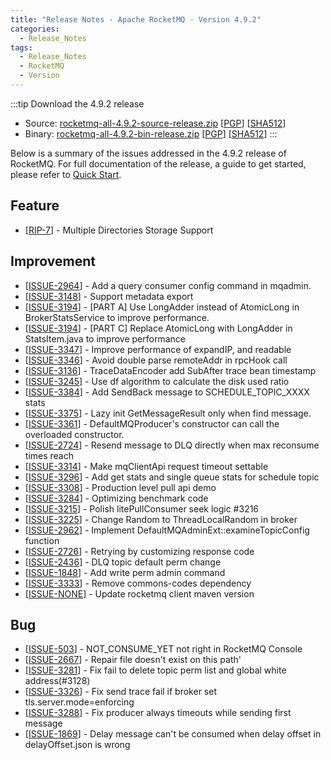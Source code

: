 ```yaml
---
title: "Release Notes - Apache RocketMQ - Version 4.9.2"
categories:
  - Release_Notes
tags:
  - Release_Notes
  - RocketMQ
  - Version
---
```




:::tip  Download the 4.9.2 release    
* Source: [rocketmq-all-4.9.2-source-release.zip](https://archive.apache.org/dist/rocketmq/4.9.2/rocketmq-all-4.9.2-source-release.zip) [[PGP](https://www.apache.org/dist/rocketmq/4.9.2/rocketmq-all-4.9.2-source-release.zip.asc)] [[SHA512](https://www.apache.org/dist/rocketmq/4.9.2/rocketmq-all-4.9.2-source-release.zip.sha512)]
* Binary: [rocketmq-all-4.9.2-bin-release.zip](https://archive.apache.org/dist/rocketmq/4.9.2/rocketmq-all-4.9.2-bin-release.zip) [[PGP](https://www.apache.org/dist/rocketmq/4.9.2/rocketmq-all-4.9.2-bin-release.zip.asc)] [[SHA512](https://www.apache.org/dist/rocketmq/4.9.2/rocketmq-all-4.9.2-bin-release.zip.sha512)]
:::
<!--truncate-->
Below is a summary of the issues addressed in the 4.9.2 release of RocketMQ. For full documentation of the release, a guide to get started, please refer to <a href='/docs/快速入门/02quickstart/'>Quick Start</a>.


## Feature
<ul>
<li>[<a href='https://github.com/apache/rocketmq/wiki/RIP-7-Multiple-Directories-Storage-Support'>RIP-7</a>] - Multiple Directories Storage Support</li>
</ul>


## Improvement
<ul>
<li>[<a href='https://github.com/apache/rocketmq/issues/2964'>ISSUE-2964</a>] - Add a query consumer config command in mqadmin.</li>
<li>[<a href='https://github.com/apache/rocketmq/issues/3148'>ISSUE-3148</a>] - Support metadata export</li>
<li>[<a href='https://github.com/apache/rocketmq/issues/3194'>ISSUE-3194</a>] - [PART A] Use LongAdder instead of AtomicLong in BrokerStatsService to improve performance.</li>
<li>[<a href='https://github.com/apache/rocketmq/issues/3194'>ISSUE-3194</a>] - [PART C] Replace AtomicLong with LongAdder in StatsItem.java to improve performance</li>
<li>[<a href='https://github.com/apache/rocketmq/issues/3347'>ISSUE-3347</a>] - Improve performance of expandIP, and readable</li>
<li>[<a href='https://github.com/apache/rocketmq/issues/3346'>ISSUE-3346</a>] - Avoid double parse remoteAddr in rpcHook call</li>
<li>[<a href='https://github.com/apache/rocketmq/issues/3136'>ISSUE-3136</a>] - TraceDataEncoder add SubAfter trace bean timestamp</li>
<li>[<a href='https://github.com/apache/rocketmq/issues/3245'>ISSUE-3245</a>] - Use df algorithm to calculate the disk used ratio</li>
<li>[<a href='https://github.com/apache/rocketmq/issues/3384'>ISSUE-3384</a>] - Add SendBack message to SCHEDULE_TOPIC_XXXX stats</li>
<li>[<a href='https://github.com/apache/rocketmq/issues/3375'>ISSUE-3375</a>] - Lazy init GetMessageResult only when find message.</li>
<li>[<a href='https://github.com/apache/rocketmq/issues/3361'>ISSUE-3361</a>] - DefaultMQProducer's constructor can call the overloaded constructor.</li>
<li>[<a href='https://github.com/apache/rocketmq/issues/2724'>ISSUE-2724</a>] - Resend message to DLQ directly when max reconsume times reach</li>
<li>[<a href='https://github.com/apache/rocketmq/issues/3314'>ISSUE-3314</a>] - Make mqClientApi request timeout settable</li>
<li>[<a href='https://github.com/apache/rocketmq/issues/3296'>ISSUE-3296</a>] - Add get stats and single queue stats for schedule topic</li>
<li>[<a href='https://github.com/apache/rocketmq/issues/3308'>ISSUE-3308</a>] - Production level pull api demo</li>
<li>[<a href='https://github.com/apache/rocketmq/issues/3284'>ISSUE-3284</a>] - Optimizing benchmark code</li>
<li>[<a href='https://github.com/apache/rocketmq/issues/3215'>ISSUE-3215</a>] - Polish litePullConsumer seek logic #3216</li>
<li>[<a href='https://github.com/apache/rocketmq/issues/3225'>ISSUE-3225</a>] - Change Random to ThreadLocalRandom in broker</li>
<li>[<a href='https://github.com/apache/rocketmq/issues/2962'>ISSUE-2962</a>] - Implement DefaultMQAdminExt::examineTopicConfig function</li>
<li>[<a href='https://github.com/apache/rocketmq/issues/2726'>ISSUE-2726</a>] - Retrying by customizing response code</li>
<li>[<a href='https://github.com/apache/rocketmq/issues/2436'>ISSUE-2436</a>] - DLQ topic default perm change</li>
<li>[<a href='https://github.com/apache/rocketmq/issues/1848'>ISSUE-1848</a>] - Add write perm admin command </li>
<li>[<a href='https://github.com/apache/rocketmq/issues/3333'>ISSUE-3333</a>] - Remove commons-codes dependency</li>
<li>[<a href='https://github.com/apache/rocketmq/pull/3335'>ISSUE-NONE</a>] - Update rocketmq client maven version </li>
</ul>

## Bug
<ul>
<li>[<a href='https://github.com/apache/rocketmq/issues/503'>ISSUE-503</a>] - NOT_CONSUME_YET not right in RocketMQ Console</li>
<li>[<a href='https://github.com/apache/rocketmq/issues/2667'>ISSUE-2667</a>] - Repair file doesn't exist on this path'</li>
<li>[<a href='https://github.com/apache/rocketmq/issues/3281'>ISSUE-3281</a>] - Fix fail to delete topic perm list and global white address(#3128)</li>
<li>[<a href='https://github.com/apache/rocketmq/issues/3326'>ISSUE-3326</a>] - Fix send trace fail if broker set tls.server.mode=enforcing</li>
<li>[<a href='https://github.com/apache/rocketmq/issues/3288'>ISSUE-3288</a>] - Fix producer always timeouts while sending first message</li>
<li>[<a href='https://github.com/apache/rocketmq/issues/1869'>ISSUE-1869</a>] - Delay message can't be consumed when delay offset in delayOffset.json is wrong</li>
</ul>
